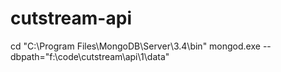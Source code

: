# cutstream-api



cd "C:\Program Files\MongoDB\Server\3.4\bin"
mongod.exe --dbpath="f:\code\cutstream\api\1\data"